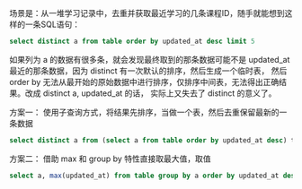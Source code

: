 场景是：从一堆学习记录中，去重并获取最近学习的几条课程ID，随手就能想到这样的一条SQL语句：
```sql
select distinct a from table order by updated_at desc limit 5
```
如果列为 a 的数据有很多条，就会发现最终取到的那条数据可能不是 updated_at 最近的那条数据，因为 distinct 有一次默认的排序，然后生成一个临时表，
然后 order by 无法从最开始的原始数据中进行排序，仅排序中间表，无法得出正确结果。改成 distinct a, updated_at 的话，
实际上又失去了 distinct 的意义了。

方案一：
使用子查询方式，将结果先排序，当做一个表，然后去重保留最新的一条数据
```sql
select distinct a from (select a from table order by updated_at desc) t limit 5
```

方案二：
借助 max 和 group by 特性直接取最大值，取值
```sql
select a, max(updated_at) from table group by a order by updated_at desc limit 5
```
